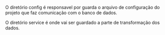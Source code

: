 O diretório config é responsavel por guarda o arquivo de configuração do projeto que faz comunicação com o banco de dados.

O diretório service é onde vai ser guardado a parte de transformação dos dados.